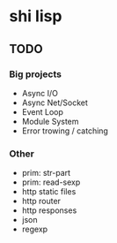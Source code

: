 # shi lisp

## TODO

### Big projects

- Async I/O
- Async Net/Socket
- Event Loop
- Module System
- Error trowing / catching

### Other

- prim: str-part
- prim: read-sexp
- http static files
- http router
- http responses
- json
- regexp

